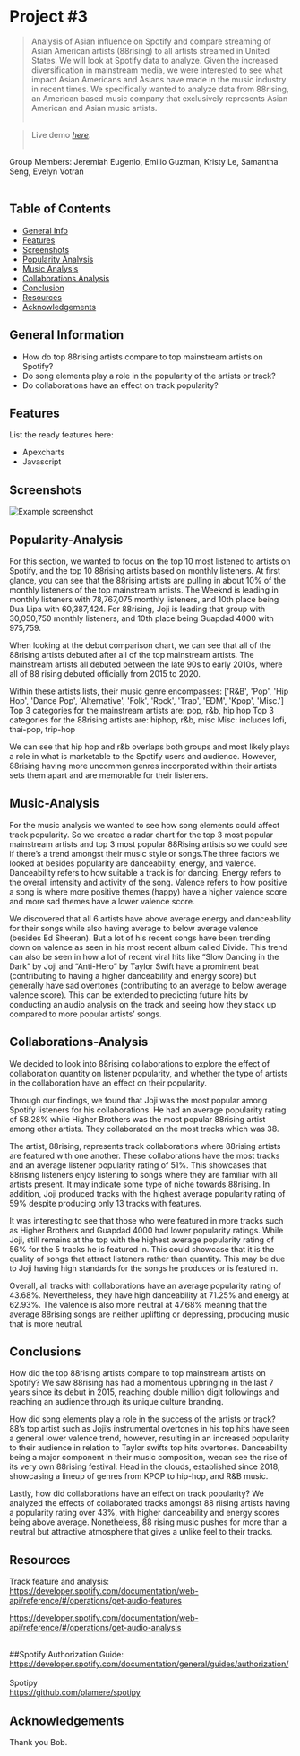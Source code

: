 # Project #3
> Analysis of Asian influence on Spotify and compare streaming of Asian American artists (88rising) to all artists streamed in United States. We will look at Spotify data to analyze. Given the increased diversification in mainstream media, we were interested to see what impact Asian Americans and Asians have made in the music industry in recent times. We specifically wanted to analyze data from 88rising, an American based music company that exclusively represents Asian American and Asian music artists.<br><br>

> Live demo [_here_](https://jeugenio103.github.io/Project-3/). <br><br>


Group Members:  Jeremiah Eugenio, Emilio Guzman, Kristy Le, Samantha Seng, Evelyn Votran
<br>
<br>

## Table of Contents
* [General Info](#general-information)
* [Features](#features)
* [Screenshots](#screenshots)
* [Popularity Analysis](#Popularity-Analysis)
* [Music Analysis](#Music-Analysis)
* [Collaborations Analysis](#Collaborations-Analysis)
* [Conclusion](#Conclusion)
* [Resources](#usage)
* [Acknowledgements](#acknowledgements)
<!-- * [License](#license) -->


## General Information
- How do top 88rising artists compare to top mainstream artists on Spotify?<br>
- Do song elements play a role in the popularity of the artists or track?<br>
- Do collaborations have an effect on track popularity?<br>
<!-- You don't have to answer all the questions - just the ones relevant to your project. -->


## Features
List the ready features here:
- Apexcharts
- Javascript


## Screenshots
![Example screenshot](./img/screenshot.png)
<!-- If you have screenshots you'd like to share, include them here. -->


## Popularity-Analysis
For this section, we wanted to focus on the top 10 most listened to artists on Spotify, and the top 10 88rising artists based on monthly listeners. 
At first glance, you can see that the 88rising artists are pulling in about 10% of the monthly listeners of the top mainstream artists. The Weeknd is leading in monthly listeners with 78,767,075 monthly listeners, and 10th place being Dua Lipa with 60,387,424. For 88rising, Joji is leading that group with 30,050,750 monthly listeners, and 10th place being Guapdad 4000 with 975,759.<br>

When looking at the debut comparison chart, we can see that all of the 88rising artists debuted after all of the top mainstream artists. The mainstream artists all debuted between the late 90s to early 2010s, where all of 88 rising debuted officially from 2015 to 2020.<br>

Within these artists lists, their music genre encompasses:
['R&B', 'Pop', 'Hip Hop', 'Dance Pop', 'Alternative', 'Folk', 'Rock', 'Trap', 'EDM', 'Kpop', 'Misc.']
Top 3 categories for the mainstream artists are: pop, r&b, hip hop
Top 3 categories for the 88rising artists are: hiphop, r&b, misc
Misc: includes lofi, thai-pop, trip-hop<br>

We can see that hip hop and r&b overlaps both groups and most likely plays a role in what is marketable to the Spotify users and audience. However, 88rising having more uncommon genres incorporated within their artists sets them apart and are memorable for their listeners.

## Music-Analysis
For the music analysis we wanted to see how song elements could affect track popularity.
So we created a radar chart for the top 3 most popular mainstream artists and top 3 most popular 88Rising artists so we could see if there’s a trend amongst their music style or songs.The three factors we looked at besides popularity are danceability, energy, and valence. Danceability refers to how suitable a track is for dancing. Energy refers to the overall intensity and activity of the song. Valence refers to how positive a song is where more positive themes (happy) have a higher valence score and more sad themes have a lower valence score.<br>

We discovered that all 6 artists have above average energy and danceability for their songs while also having average to below average valence (besides Ed Sheeran). But a lot of his recent songs have been trending down on valence as seen in his most recent album called Divide. This trend can also be seen in how a lot of recent viral hits like “Slow Dancing in the Dark” by Joji and “Anti-Hero” by Taylor Swift have a prominent beat (contributing to having a higher danceability and energy score) but generally have sad overtones (contributing to an average to below average valence score). This can be extended to predicting future hits by conducting an audio analysis on the track and seeing how they stack up compared to more popular artists’ songs.

## Collaborations-Analysis
We decided to look into 88rising collaborations to explore the effect of collaboration quantity on listener popularity, and whether the type of artists in the collaboration have an effect on their popularity.<br>

Through our findings, we found that Joji was the most popular among Spotify listeners for his collaborations. He had an average popularity rating of 58.28% while Higher Brothers was the most popular 88rising artist among other artists. They collaborated on the most tracks which was 38.<br>

The artist, 88rising, represents track collaborations where 88rising artists are featured with one another. These collaborations have the most tracks and an average listener popularity rating of 51%. This showcases that 88rising listeners enjoy listening to songs where they are familiar with all artists present. It may indicate some type of niche towards 88rising. In addition, Joji produced tracks with the highest average popularity rating of 59% despite producing only 13 tracks with features. <br>

It was interesting to see that those who were featured in more tracks such as Higher Brothers and Guapdad 4000 had lower popularity ratings. While Joji, still remains at the top with the highest average popularity rating of 56% for the 5 tracks he is featured in. This could showcase that it is the quality of songs that attract listeners rather than quantity. This may be due to Joji having high standards for the songs he produces or is featured in.<br>

Overall, all tracks with collaborations have an average popularity rating of 43.68%. Nevertheless, they have high danceability at 71.25% and energy at 62.93%. The valence is also more neutral at 47.68% meaning that the average 88rising songs are neither uplifting or depressing, producing music that is more neutral.

## Conclusions
How did the top 88rising artists compare to top mainstream artists on Spotify?
We saw 88rising has had a momentous upbringing in the last 7 years since its debut in 2015, reaching double million digit followings and reaching an audience through its unique culture branding.

How did song elements play a role in the success of the artists or track?
88’s top artist such as Joji’s instrumental overtones in his top hits have seen a general lower valence trend, however, resulting in an increased popularity to their audience in relation to Taylor swifts top hits overtones. Danceability being a major component in their music composition, wecan see the rise of its very own 88rising festival: Head in the clouds, established since 2018, showcasing a lineup of genres from KPOP to hip-hop, and R&B music. 

Lastly, how did collaborations have an effect on track popularity?
We analyzed the effects of collaborated tracks amongst 88 riising artists having a popularity rating over 43%, with higher danceability and energy scores being above average. Nonetheless, 88 rising music pushes for more than a neutral but attractive atmosphere that gives a unlike feel to their tracks. 



## Resources
Track feature and analysis:
https://developer.spotify.com/documentation/web-api/reference/#/operations/get-audio-features<br>

https://developer.spotify.com/documentation/web-api/reference/#/operations/get-audio-analysis<br><br>

##Spotify Authorization Guide: https://developer.spotify.com/documentation/general/guides/authorization/<br><br>
Spotipy<br>
https://github.com/plamere/spotipy


## Acknowledgements
Thank you Bob.
